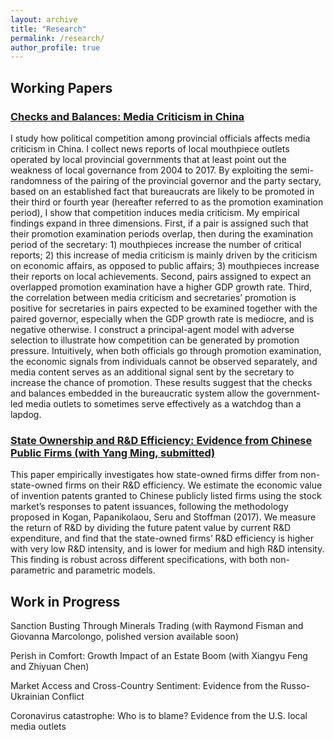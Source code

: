 ```yaml
---
layout: archive
title: "Research"
permalink: /research/
author_profile: true
---
```

## Working Papers 

### [Checks and Balances: Media Criticism in China](http://wumengecon.github.io/files/chinamedia.pdf)

I study how political competition among provincial officials affects media criticism in China. I collect news reports of local mouthpiece outlets operated by local provincial governments that at least point out the weakness of local governance from 2004 to 2017. By exploiting the semi-randomness of the pairing of the provincial governor and the party sectary, based on an established fact that bureaucrats are likely to be promoted in their third or fourth year (hereafter referred to as the promotion examination period), I show that competition induces media criticism. My empirical findings expand in three dimensions. First, if a pair is assigned such that their promotion examination periods overlap, then during the examination period of the secretary: 1) mouthpieces increase the number of critical reports; 2) this increase of media criticism is mainly driven by the criticism on economic affairs, as opposed to public affairs; 3) mouthpieces increase their reports on local achievements. Second, pairs assigned to expect an overlapped promotion examination have a higher GDP growth rate. Third, the correlation between media criticism and secretaries’ promotion is positive for secretaries in pairs expected to be examined together with the paired governor, especially when the GDP growth rate is mediocre, and is negative otherwise. I construct a principal-agent model with adverse selection to illustrate how competition can be generated by promotion pressure. Intuitively, when both officials go through promotion examination, the economic signals from individuals cannot be observed separately, and media content serves as an additional signal sent by the secretary to increase the chance of promotion. These results suggest that the checks and balances embedded in the bureaucratic system allow the government-led media outlets to sometimes serve effectively as a watchdog than a lapdog.  

### [State Ownership and R&D Efficiency: Evidence from Chinese Public Firms (with Yang Ming, submitted)](http://wumengecon.github.io/files/Yang_Wu_2021.pdf)

This paper empirically investigates how state-owned firms differ from non-state-owned firms on their R&D efficiency. We estimate the economic value of invention patents granted to Chinese publicly listed firms using the stock market’s responses to patent issuances, following the methodology proposed in Kogan, Papanikolaou, Seru and Stoffman (2017). We measure the return of R&D by dividing the future patent value by current R&D expenditure, and find that the state-owned firms’ R&D efficiency is higher with very low R&D intensity, and is lower for medium and high R&D intensity. This finding is robust across different specifications, with both non-parametric and parametric models.

## Work in Progress

Sanction Busting Through Minerals Trading (with Raymond Fisman and Giovanna Marcolongo, polished version available soon)

Perish in Comfort: Growth Impact of an Estate Boom (with Xiangyu Feng and Zhiyuan Chen)

Market Access and Cross-Country Sentiment: Evidence from the Russo-Ukrainian Conflict

Coronavirus catastrophe: Who is to blame? Evidence from the U.S. local media outlets
